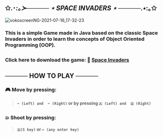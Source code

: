 ## ✩.･*:｡≻───── ⋆ SPACE INVADERS ⋆ ─────.•*:｡✩

![vokoscreenNG-2021-07-16_17-32-23](https://user-images.githubusercontent.com/72841769/126017405-9559a238-795f-422c-b5a9-f217e5c42373.gif)
### This is a simple Game made in Java based on the classic Space Invaders in order to learn the concepts of Object Oriented Programming (OOP).
##
### Click here to download the game: 🔗 [Space Invaders](https://github.com/Gabriella0Oliveira/JavaGame/raw/main/LP3_Project.jar) 
##
## ───── HOW TO PLAY ─────  


### 🎮 Move by pressing: 

> #### `⬅️ (Left) and  ➡️ (Right)` or by pressing `🇦 (Left) and  🇩 (Right)`

##

### 💥 Shoot by pressing:

> #### `🇸(S key)` or `↩️ (any enter key)`



 
